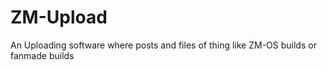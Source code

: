 # ZM-Upload
An Uploading software where posts and files of thing like ZM-OS builds or fanmade builds
